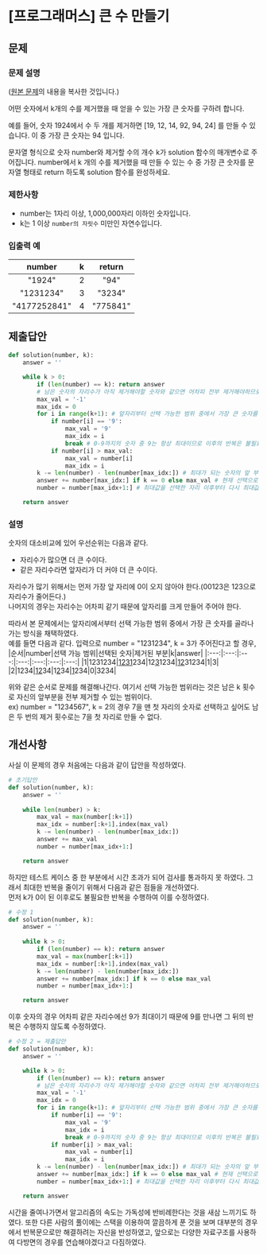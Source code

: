 # [프로그래머스] 큰 수 만들기
## 문제
### 문제 설명
([원본 문제](https://programmers.co.kr/learn/courses/30/lessons/42883)의 내용을 복사한 것입니다.)

어떤 숫자에서 k개의 수를 제거했을 때 얻을 수 있는 가장 큰 숫자를 구하려 합니다.

예를 들어, 숫자 1924에서 수 두 개를 제거하면 [19, 12, 14, 92, 94, 24] 를 만들 수 있습니다. 이 중 가장 큰 숫자는 94 입니다.

문자열 형식으로 숫자 number와 제거할 수의 개수 k가 solution 함수의 매개변수로 주어집니다. number에서 k 개의 수를 제거했을 때 만들 수 있는 수 중 가장 큰 숫자를 문자열 형태로 return 하도록 solution 함수를 완성하세요.

### 제한사항
* number는 1자리 이상, 1,000,000자리 이하인 숫자입니다.
* k는 1 이상 ```number의 자릿수``` 미만인 자연수입니다.

### 입출력 예
|number|k|return|
|:---:|:---:|:---:|
|"1924"|2|"94"|
|"1231234"|3|"3234"|
|"4177252841"|4|"775841"|

## 제출답안
```python
def solution(number, k):
    answer = ''

    while k > 0:
        if (len(number) == k): return answer
        # 남은 숫자의 자리수가 아직 제거해야할 숫자와 같으면 어차피 전부 제거해야하므로 여태까지의 결과 반환
        max_val = '-1'
        max_idx = 0
        for i in range(k+1): # 앞자리부터 선택 가능한 범위 중에서 가장 큰 숫자를 고름(그 이전 부분은 제거)
            if number[i] == '9':
                max_val = '9'
                max_idx = i
                break # 0-9까지의 숫자 중 9는 항상 최대이므로 이후의 반복은 불필요
            if number[i] > max_val:
                max_val = number[i]
                max_idx = i
        k -= len(number) - len(number[max_idx:]) # 최대가 되는 숫자의 앞 부분을 제거했으므로 해당 자리수만큼 남은 제거 횟수 감소
        answer += number[max_idx:] if k == 0 else max_val # 현재 선택으로 인해 모두 제거를 끝냈다면 선택 이후부터의 모든 문자열은 제거하지 않음
        number = number[max_idx+1:] # 최대값을 선택한 자리 이후부터 다시 최대값을 고르기 위함

    return answer
```
### 설명
숫자의 대소비교에 있어 우선순위는 다음과 같다.
* 자리수가 많으면 더 큰 수이다.
* 같은 자리수라면 앞자리가 더 커야 더 큰 수이다.

자리수가 많기 위해서는 먼저 가장 앞 자리에 0이 오지 않아야 한다.(00123은 123으로 자리수가 줄어든다.)  
나머지의 경우는 자리수는 어차피 같기 때문에 앞자리를 크게 만들어 주어야 한다.

따라서 본 문제에서는 앞자리에서부터 선택 가능한 범위 중에서 가장 큰 숫자를 골라나가는 방식을 채택하였다.  
예를 들면 다음과 같다. 입력으로 number = "1231234", k = 3가 주어진다고 할 경우,
|순서|number|선택 가능 범위|선택된 숫자|제거된 부분|k|answer|
|:---:|:---:|:---:|:---:|:---:|:---:|:---:|
|1|1231234|<ins>1231</ins>234|12<ins>3</ins>1234|<ins>12</ins>31234|1|3|
|2|1234|<ins>12</ins>34|1<ins>2</ins>34|<ins>1</ins>234|0|3234|

위와 같은 순서로 문제를 해결해나간다.
여기서 선택 가능한 범위라는 것은 남은 k 횟수로 자신의 앞부분을 전부 제거할 수 있는 범위이다.  
ex) number = "1234567", k = 2의 경우 7을 맨 첫 자리의 숫자로 선택하고 싶어도 남은 두 번의 제거 횟수로는 7을 첫 자리로 만들 수 없다.

## 개선사항
사실 이 문제의 경우 처음에는 다음과 같이 답안을 작성하였다.
```python
# 초기답안
def solution(number, k):
    answer = ''
    
    while len(number) > k:
        max_val = max(number[:k+1])
        max_idx = number[:k+1].index(max_val)
        k -= len(number) - len(number[max_idx:])
        answer += max_val
        number = number[max_idx+1:]

    return answer
```
하지만 테스트 케이스 중 한 부분에서 시간 초과가 되어 검사를 통과하지 못 하였다. 그래서 최대한 반복을 줄이기 위해서 다음과 같은 점들을 개선하였다.  
먼저 k가 0이 된 이후로도 불필요한 반복을 수행하여 이를 수정하였다.
```python
# 수정 1
def solution(number, k):
    answer = ''
    
    while k > 0:
        if (len(number) == k): return answer
        max_val = max(number[:k+1])
        max_idx = number[:k+1].index(max_val)
        k -= len(number) - len(number[max_idx:])
        answer += number[max_idx:] if k == 0 else max_val
        number = number[max_idx+1:]

    return answer
```

이후 숫자의 경우 어차피 같은 자리수에선 9가 최대이기 때문에 9를 만나면 그 뒤의 반복은 수행하지 않도록 수정하였다.
```python
# 수정 2 = 제출답안
def solution(number, k):
    answer = ''

    while k > 0:
        if (len(number) == k): return answer
        # 남은 숫자의 자리수가 아직 제거해야할 숫자와 같으면 어차피 전부 제거해야하므로 여태까지의 결과 반환
        max_val = '-1'
        max_idx = 0
        for i in range(k+1): # 앞자리부터 선택 가능한 범위 중에서 가장 큰 숫자를 고름(그 이전 부분은 제거)
            if number[i] == '9':
                max_val = '9'
                max_idx = i
                break # 0-9까지의 숫자 중 9는 항상 최대이므로 이후의 반복은 불필요
            if number[i] > max_val:
                max_val = number[i]
                max_idx = i
        k -= len(number) - len(number[max_idx:]) # 최대가 되는 숫자의 앞 부분을 제거했으므로 해당 자리수만큼 남은 제거 횟수 감소
        answer += number[max_idx:] if k == 0 else max_val # 현재 선택으로 인해 모두 제거를 끝냈다면 선택 이후부터의 모든 문자열은 제거하지 않음
        number = number[max_idx+1:] # 최대값을 선택한 자리 이후부터 다시 최대값을 고르기 위함

    return answer
```

시간을 줄여나가면서 알고리즘의 속도는 가독성에 반비례한다는 것을 새삼 느끼기도 하였다.
또한 다른 사람의 풀이에는 스택을 이용하여 깔끔하게 푼 것을 보며 대부분의 경우에서 반복문으로만 해결하려는 자신을 반성하였고, 
앞으로는 다양한 자료구조를 사용하여 다방면의 경우를 연습해야겠다고 다짐하였다.

